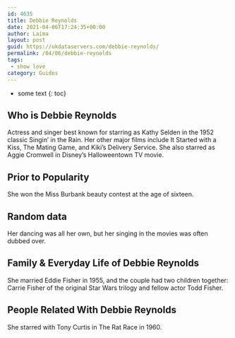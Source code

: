 ```yaml
---
id: 4635
title: Debbie Reynolds
date: 2021-04-06T17:24:35+00:00
author: Laima
layout: post
guid: https://ukdataservers.com/debbie-reynolds/
permalink: /04/06/debbie-reynolds
tags:
 - show love
category: Guides
---
```


* some text
{: toc}


## Who is Debbie Reynolds
                  
                  
                  
Actress and singer best known for starring as Kathy Selden in the 1952 classic Singin&#8217; in the Rain. Her other major films include It Started with a Kiss, The Mating Game, and Kiki&#8217;s Delivery Service. She also starred as Aggie Cromwell in Disney&#8217;s Halloweentown TV movie. 
                  
              
            
              
            
                
                
                
## Prior to Popularity
                  
                  
                  
She won the Miss Burbank beauty contest at the age of sixteen. 
                  
              
            
              
            
                
                
                
## Random data
                  
                  
                  
Her dancing was all her own, but her singing in the movies was often dubbed over. 
                  
              
            
              
            
                
                
                
## Family & Everyday Life of Debbie Reynolds
                  
                  
                  
She married Eddie Fisher in 1955, and the couple had two children together: Carrie Fisher of the original Star Wars trilogy and fellow actor Todd Fisher. 
                  
              
            
              
            
                
                
                
## People Related With Debbie Reynolds
                  
                  
                  
She starred with Tony Curtis in The Rat Race in 1960. 
                  
              
            
              
            
                
              
            
              
              
            
            
              
            
          
          
          